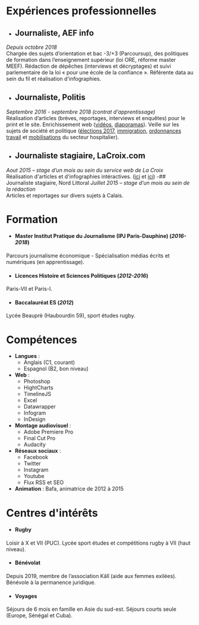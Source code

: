 # **Expériences professionnelles**
- ## Journaliste, AEF info
_Depuis octobre 2018_  
Chargée des sujets d’orientation et bac -3/+3 (Parcoursup), des politiques de formation dans l’enseignement supérieur (loi ORE, réforme master MEEF). Rédaction de dépêches (interviews et décryptages) et suivi parlementaire de la loi « pour une école de la confiance ». Référente data au sein du fil et réalisation d'infographies.
- ## Journaliste, Politis
_Septembre 2016 - septembre 2018 (contrat d'apprentissage)_  
Réalisation d’articles (brèves, reportages, interviews et enquêtes) pour le print et le site. Enrichissement web ([vidéos](https://www.youtube.com/watch?v=uXhiQ1kdJSQ&feature=emb_title), [diaporamas](https://www.politis.fr/articles/2018/06/marcher-contre-les-frontieres-39000/)). Veille sur les sujets de société et politique ([élections 2017](https://www.politis.fr/articles/2016/11/melenchon-2-0-35856/), [immigration](https://www.politis.fr/articles/2018/02/a-briancon-laccueil-comme-une-evidence-38337/), [ordonnances travail](https://www.politis.fr/articles/2017/06/loi-travail-alerte-a-lenfumage-37240/) et [mobilisations](https://www.politis.fr/articles/2018/06/hopital-du-rouvray-le-manque-deffectifs-cree-de-la-maltraitance-38967/) du secteur hospitalier).
- ## Journaliste stagiaire, LaCroix.com
_Aout 2015 – stage d’un mois au sein du service web de La Croix_  
Réalisation d'articles et d'infographies intéractives. ([ici](https://www.la-croix.com/Actualite/Europe/Explosion-des-demandes-d-asile-en-Europe-2015-08-06-1341958) et [ici](https://www.la-croix.com/Actualite/France/Quatre-mois-de-crise-au-Front-national-2015-08-20-1346216))
-## Journaliste stagiaire, Nord Littoral
_Juillet 2015 – stage d’un mois au sein de la rédaction_  
Articles et reportages sur divers sujets  à Calais.  

# **Formation**
- #### Master Institut Pratique du Journalisme (IPJ Paris-Dauphine) (_2016-2018_)
Parcours journalisme économique - Spécialisation médias écrits et numériques (en apprentissage).

- #### Licences Histoire et Sciences Politiques (_2012-2016_)
Paris-VII et Paris-I.

- #### Baccalauréat ES (_2012_)
Lycée Beauprè (Haubourdin 59), sport études rugby.

# **Compétences**
- **Langues** :
  - Anglais (C1, courant)
  - Espagnol (B2, bon niveau)
- **Web** :
  - Photoshop
  - HightCharts
  - TimelineJS
  - Excel
  - Datawrapper
  - Infogram
  - InDesign
- **Montage audiovisuel** :  
  - Adobe Premiere Pro
  - Final Cut Pro
  - Audacity
- **Réseaux sociaux** :
  - Facebook
  - Twitter
  - Instagram
  - Youtube
  - Flux RSS et SEO
- **Animation** : Bafa, animatrice de 2012 à 2015

# **Centres d'intérêts**
- #### Rugby
Loisir à X et VII (PUC). Lycée sport études et compétitions rugby à VII (haut niveau).
- #### Bénévolat
Depuis 2019, membre de l’association Kâlî (aide aux femmes exilées). Bénévole à la permanence juridique.
- #### Voyages
Séjours de 6 mois en famille en Asie du sud-est. Séjours courts seule (Europe, Sénégal et Cuba).
